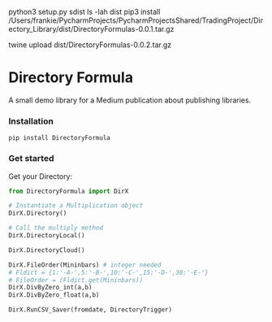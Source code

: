 python3 setup.py sdist
ls -lah dist
pip3 install /Users/frankie/PycharmProjects/PycharmProjectsShared/TradingProject/Directory_Library/dist/DirectoryFormulas-0.0.1.tar.gz

twine upload dist/DirectoryFormulas-0.0.2.tar.gz

# Directory Formula
A small demo library for a Medium publication about publishing libraries.

### Installation
```
pip install DirectoryFormula
```

### Get started
Get your Directory:

```Python
from DirectoryFormula import DirX

# Instantiate a Multiplication object
DirX.Directory()

# Call the multiply method
DirX.DirectoryLocal()

DirX.DirectoryCloud()

DirX.FileOrder(Mininbars) # integer needed
# Fldict = {1:'-A-',5:'-B-',10:'-C-',15:'-D-',30:'-E-'}
# FileOrder = (Fldict.get(Mininbars))
DirX.DivByZero_int(a,b)
DirX.DivByZero_float(a,b)

DirX.RunCSV_Saver(fromdate, DirectoryTrigger)
```
